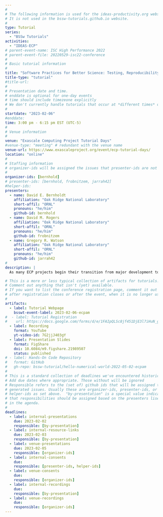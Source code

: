 ```yaml
---
#
# The following information is used for the ideas-productivity.org website only.
# It is not used in the bssw-tutorials.github.io website.
#
type: Tutorial
series:
  - "BSSw Tutorials"
activities:
  - "IDEAS-ECP"
# parent-event-name: ISC High Performance 2022
# parent-event-file: 20220529-isc22-conference
#
# Basic tutorial information
#
title: "Software Practices for Better Science: Testing, Reproducibility, and Documentation"
title-type: "tutorial"
#title-url:
#
# Presentation date and time.
# enddate is optional for one-day events
# time should include timezeone explicitly
# We don't currently handle tutorials that occur at *different times* on multiple days
#
startdate: "2023-02-06"
#enddate:
time: 3:00 pm - 6:15 pm EST (UTC-5)
#
# Venue information
#
venue: "Exascale Computing Project Tutorial Days"
#venue-type: "meeting" # redundant with the venue name
venue-url: https://www.exascaleproject.org/event/ecp-tutorial-days/
location: "online"
#
# Staffing information
# organizer-ids will be assigned the issues that presenter-ids are not doing, basically
#
organizer-ids: [bernhold]
# presenter-ids: [bernhold, frobnitzem, jarrah42]
#helper-ids:
presenters:
  - name: David E. Bernholdt
    affiliation: "Oak Ridge National Laboratory"
    short-affil: "ORNL"
    pronouns: "he/him"
    github-id: bernhold
  - name: David M. Rogers
    affiliation: "Oak Ridge National Laboratory"
    short-affil: "ORNL"
    pronouns: "he/him"
    github-id: frobnitzem
  - name: Gregory R. Watson
    affiliation: "Oak Ridge National Laboratory"
    short-affil: "ORNL"
    pronouns: "he/him"
    github-id: jarrah42
#
description: |
  As many ECP projects begin their transition from major development towards production science, this tutorial will offer key strategies to help projects improve their science. The tutorial will focus on testing strategies (design and selection in different contexts), reproducibility concerns and the creation of “lab notebook”-style documentation. These practices will provide you and your team detailed information about what to do and why. We’ll offer practical strategies, based on experience in a broad range of projects, that can help improve the effectiveness in going from software to science.

# This is a more or less typical collection of artifacts for tutorials.
# Comment out anything that isn't (yet) available.
# If you want to list the conference registration page, comment it out
# after registration closes or after the event, when it is no longer useful.
#
artifacts:
  - label: Tutorial Webpage
    bsswt-event-label: 2023-02-06-ecpam
#  - label: Tutorial Registration
#    url: https://docs.google.com/forms/d/e/1FAIpQLSc8jf451DjE3l7iHuN_gIl4ACG_5ntCy9k7ErZSFPHGHVhjBw/viewform
  - label: Recording
    format: YouTube
    yt-video-id: 7G2jjJ403gY
  - label: Presentation Slides
    format: FigShare
    doi: 10.6084/m9.figshare.21989507
    status: published
# - label: Hands-On Code Repository
#   format: GitHub
#   gh-repo: bssw-tutorial/hello-numerical-world-2022-05-02-ecpam
#
# This is a standard collection of deadlines we've encountered historically
# Add due dates where appropriate. Those without will be ignored
# Responsible refers to the (set of) github ids that will be assigned to
# generated issues. Usually these are organizer-ids, presenter-ids, or
# helper-ids as set above.  "by-presentation" is a special value indicating
# that responsibilities should be assigned based on the presenters liseted
# in the agenda.
#
deadlines:
  - label: internal-presentations
    due: 2023-02-02
    responsible: [by-presentation]
  - label: internal-resource-links
    due: 2023-02-03
    responsible: [by-presentation]
  - label: venue-presentations
    due: 2023-02-05
    responsible: [organizer-ids]
  - label: internal-consents
    due:
    responsible: [presenter-ids, helper-ids]
  - label: venue-consents
    due: 
    responsible: [organizer-ids]
  - label: internal-recordings
    due: 
    responsible: [by-presentation]
  - label: venue-recordings
    due: 
    responsible: [organizer-ids]
---
```



